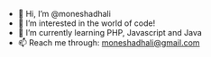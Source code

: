 - 👋 Hi, I’m @moneshadhali
- 👀 I’m interested in the world of code!
- 🌱 I’m currently learning PHP, Javascript and Java
- 📫 Reach me through: moneshadhali@gmail.com

<!---
moneshadhali/moneshadhali is a ✨ special ✨ repository because its `README.md` (this file) appears on your GitHub profile.
You can click the Preview link to take a look at your changes.
--->
